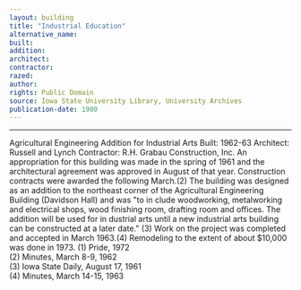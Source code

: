 ```yaml
---
layout: building
title: "Industrial Education"
alternative_name: 
built: 
addition:
architect: 
contractor: 
razed: 
author:
rights: Public Domain
source: Iowa State University Library, University Archives
publication-date: 1980 
---
```

---

Agricultural Engineering Addition for Industrial Arts 
Built: 1962-63 Architect: Russell and Lynch Contractor: R.H. Grabau Construction, Inc. 
An appropriation for this building was made in the spring of 1961 and the architectural agreement was approved in August of that year. Construction contracts were awarded the following March.(2) 
The building was designed as an addition to the northeast corner of 
the Agricultural Engineering Building (Davidson Hall) and was "to in clude woodworking, metalworking and electrical shops, wood finishing room, drafting room and offices. The addition will be used for in dustrial arts until a new industrial arts building can be constructed 
at a later date." (3) 
Work on the project was completed and accepted in March 1963.(4) 
Remodeling to the extent of about $10,000 was done in 1973. 
(1)  Pride,  1972  
(2)  Minutes, March 8-9,  1962  
(3)  Iowa State Daily, August 17, 1961  
(4)  Minutes, March 14-15, 1963